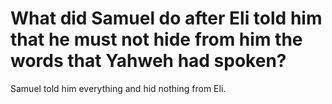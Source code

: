 # What did Samuel do after Eli told him that he must not hide from him the words that Yahweh had spoken?

Samuel told him everything and hid nothing from Eli.
